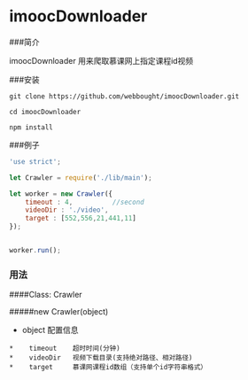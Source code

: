 # imoocDownloader

###简介

imoocDownloader 用来爬取慕课网上指定课程id视频


###安装

```shell
git clone https://github.com/webbought/imoocDownloader.git

cd imoocDownloader 

npm install
```

###例子
```javascript
'use strict';

let Crawler = require('./lib/main');

let worker = new Crawler({
    timeout : 4,          //second
	videoDir : './video',
    target : [552,556,21,441,11]  
});


worker.run();
```

### 用法
####Class: Crawler

#####new Crawler(object)

*    object 配置信息

    *    timeout    超时时间(分钟)
    *    videoDir   视频下载目录(支持绝对路径、相对路径)
    *    target     慕课网课程id数组（支持单个id字符串格式）
